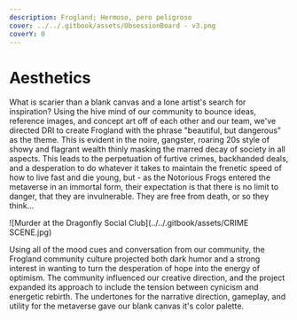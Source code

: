 ```yaml
---
description: Frogland; Hermoso, pero peligroso
cover: ../../.gitbook/assets/ObsessionBoard - v3.png
coverY: 0
---
```


# Aesthetics

What is scarier than a blank canvas and a lone artist's search for inspiration? Using the hive mind of our community to bounce ideas, reference images, and concept art off of each other and our team, we've directed DRI to create Frogland with the phrase "beautiful, but dangerous" as the theme. This is evident in the noire, gangster, roaring 20s style of showy and flagrant wealth thinly masking the marred decay of society in all aspects. This leads to the perpetuation of furtive crimes, backhanded deals, and a desperation to do whatever it takes to maintain the frenetic speed of how to live fast and die young, but - as the Notorious Frogs entered the metaverse in an immortal form, their expectation is that there is no limit to danger, that they are invulnerable. They are free from death, or so they think...

![Murder at the Dragonfly Social Club](../../.gitbook/assets/CRIME SCENE.jpg)

Using all of the mood cues and conversation from our community, the Frogland community culture projected both dark humor and a strong interest in wanting to turn the desperation of hope into the energy of optimism. The community influenced our creative direction, and the project expanded its approach to include the tension between cynicism and energetic rebirth. The undertones for the narrative direction, gameplay, and utility for the metaverse gave our blank canvas it's color palette.
